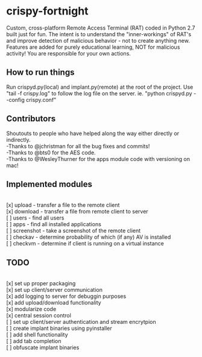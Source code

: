 # crispy-fortnight
Custom, cross-platform Remote Access Terminal (RAT) coded in Python 2.7 built just for fun. The intent is to understand the "inner-workings" of RAT's and improve detection of malicious behavior - not to create anything new. Features are added for purely educational learning, NOT for malicious activity! You are responsible for your own actions. 
 
## How to run things
Run crispyd.py(local) and implant.py(remote) at the root of the project. Use "tail -f crispy.log" to follow the log file on the server.
ie. "python crispyd.py --config crispy.conf"

## Contributors
Shoutouts to people who have helped along the way either directly or indirectly.
<br>-Thanks to @jchristman for all the bug fixes and commits!
<br>-Thanks to @bts0 for the AES code.
<br>-Thanks to @WesleyThurner for the apps module code with versioning on mac!

## Implemented modules
<br>[x] upload - transfer a file to the remote client
<br>[x] download - transfer a file from remote client to server
<br>[ ] users - find all users
<br>[ ] apps - find all installed applications
<br>[ ] screenshot - take a screenshot of the remote client
<br>[ ] checkav - determine probability of which (if any) AV is installed
<br>[ ] checkvm - determine if client is running on a virtual instance

## TODO
<br>[x] set up proper packaging
<br>[x] set up client/server communication
<br>[x] add logging to server for debuggin purposes
<br>[x] add upload/download functionality
<br>[x] modularize code
<br>[x] central session control
<br>[ ] set up client/server authentication and stream encrytpion
<br>[ ] create implant binaries using pyinstaller
<br>[ ] add shell functionality
<br>[ ] add tab completion
<br>[ ] obfuscate implant binaries
